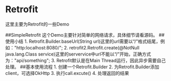 # Retrofit
这里主要为Retrofit的一些Demo

##SimpleRetrofit
    这个Demo主要针对简单的网络请求，具体细节请看源码。
##使用小结
    1. Retrofit.Builder.baseUrl(String url)这里的url需要以“/”格式结尾，例如："http:localhost:8080/";
    2. retrofit2.Retrofit.create(@NotNull java.lang.Class<T> service)这里的servervice中url不能以“/”开始，正确方式为："api/something";
    3. Retrofit默认是在Main Thread运行，因此异步需要自己处理。
##基本使用流程
    1. 创建一个Retrofit.Builder
    2. 为Retrofit.Builder添加client，可选择OkHttp
    3. 执行call.excute()
    4. 处理返回的结果
